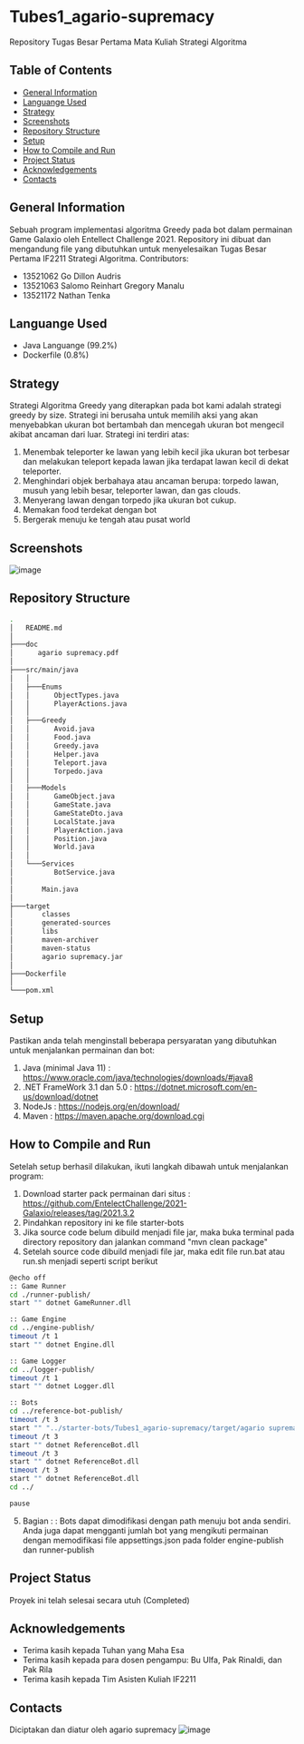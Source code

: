 # Tubes1_agario-supremacy
Repository Tugas Besar Pertama Mata Kuliah Strategi Algoritma

## Table of Contents
* [General Information](#general-information)
* [Languange Used](#languange-used)
* [Strategy](#strategy)
* [Screenshots](#screenshots)
* [Repository Structure](#repository-structure)
* [Setup](#setup)
* [How to Compile and Run](#how-to-compile-and-run)
* [Project Status](#project-status)
* [Acknowledgements](#acknowledgements)
* [Contacts](#contacts)

## General Information
Sebuah program implementasi algoritma Greedy pada bot dalam permainan Game Galaxio oleh Entellect Challenge 2021. 
Repository ini dibuat dan mengandung file yang dibutuhkan untuk menyelesaikan Tugas Besar Pertama IF2211 Strategi Algoritma.
Contributors: 
- 13521062 Go Dillon Audris
- 13521063 Salomo Reinhart Gregory Manalu
- 13521172 Nathan Tenka

## Languange Used
- Java Languange (99.2%)
- Dockerfile (0.8%)

## Strategy
Strategi Algoritma Greedy yang diterapkan pada bot kami adalah strategi greedy by size. Strategi ini berusaha untuk memilih aksi yang akan menyebabkan ukuran bot bertambah dan mencegah ukuran bot mengecil akibat ancaman dari luar. Strategi ini terdiri atas:
1. Menembak teleporter ke lawan yang lebih kecil jika ukuran bot terbesar dan melakukan teleport kepada lawan jika terdapat lawan kecil di dekat teleporter.
2. Menghindari objek berbahaya atau ancaman berupa: torpedo lawan, musuh yang lebih besar, teleporter lawan, dan gas clouds.
3. Menyerang lawan dengan torpedo jika ukuran bot cukup.
4. Memakan food terdekat dengan bot
5. Bergerak menuju ke tengah atau pusat world

## Screenshots
![image](https://user-images.githubusercontent.com/110383663/219682604-76561b2f-6049-4cc2-aeea-4d4f6f9af35a.png)


## Repository Structure
```bash
.
│   README.md
│   
├───doc
│      agario supremacy.pdf
│
├───src/main/java
│   │
│   ├───Enums
│   │      ObjectTypes.java
│   │      PlayerActions.java
│   │
│   ├───Greedy
│   │      Avoid.java
│   │      Food.java
│   │      Greedy.java
│   │      Helper.java
│   │      Teleport.java
│   │      Torpedo.java
│   │
│   ├───Models
│   │      GameObject.java
│   │      GameState.java
│   │      GameStateDto.java
│   │      LocalState.java
│   │      PlayerAction.java
│   │      Position.java
│   │      World.java
│   │
│   └───Services
│          BotService.java
│       
│       Main.java
│
├───target
│       classes
│       generated-sources
│       libs
│       maven-archiver
│       maven-status
│       agario supremacy.jar
│
├───Dockerfile
│
└───pom.xml
```

## Setup
Pastikan anda telah menginstall beberapa persyaratan yang dibutuhkan untuk menjalankan permainan dan bot:
1. Java (minimal Java 11)     : https://www.oracle.com/java/technologies/downloads/#java8
2. .NET FrameWork 3.1 dan 5.0 : https://dotnet.microsoft.com/en-us/download/dotnet
3. NodeJs                     : https://nodejs.org/en/download/
4. Maven                      : https://maven.apache.org/download.cgi

## How to Compile and Run
Setelah setup berhasil dilakukan, ikuti langkah dibawah untuk menjalankan program:
1. Download starter pack permainan dari situs : https://github.com/EntelectChallenge/2021-Galaxio/releases/tag/2021.3.2
2. Pindahkan repository ini ke file starter-bots
3. Jika source code belum dibuild menjadi file jar, maka buka terminal pada directory repository dan jalankan command
   "mvn clean package"
4. Setelah source code dibuild menjadi file jar, maka edit file run.bat atau run.sh menjadi seperti script berikut

```bash
@echo off
:: Game Runner
cd ./runner-publish/
start "" dotnet GameRunner.dll

:: Game Engine
cd ../engine-publish/
timeout /t 1
start "" dotnet Engine.dll

:: Game Logger
cd ../logger-publish/
timeout /t 1
start "" dotnet Logger.dll

:: Bots
cd ../reference-bot-publish/
timeout /t 3
start "" "../starter-bots/Tubes1_agario-supremacy/target/agario supremacy.jar"
timeout /t 3
start "" dotnet ReferenceBot.dll
timeout /t 3
start "" dotnet ReferenceBot.dll
timeout /t 3
start "" dotnet ReferenceBot.dll
cd ../

pause
```
5. Bagian : : Bots dapat dimodifikasi dengan path menuju bot anda sendiri. Anda juga dapat mengganti jumlah bot yang mengikuti permainan dengan memodifikasi file appsettings.json pada folder engine-publish dan runner-publish

## Project Status
Proyek ini telah selesai secara utuh (Completed)

## Acknowledgements
- Terima kasih kepada Tuhan yang Maha Esa
- Terima kasih kepada para dosen pengampu: Bu Ulfa, Pak Rinaldi, dan Pak Rila
- Terima kasih kepada Tim Asisten Kuliah IF2211

## Contacts
Diciptakan dan diatur oleh agario supremacy
![image](https://user-images.githubusercontent.com/110383663/219682243-5d98ee40-89df-4c38-bf32-98b939b79aa4.png)
